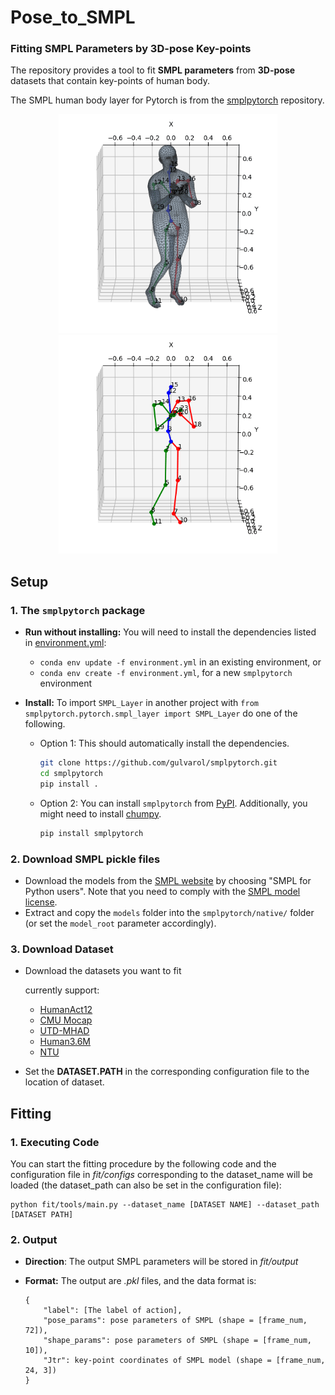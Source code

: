 Pose_to_SMPL
=======

### Fitting SMPL Parameters by 3D-pose Key-points

The repository provides a tool to fit **SMPL parameters** from **3D-pose** datasets that contain key-points of human body.

The SMPL human body layer for Pytorch is from the [smplpytorch](https://github.com/gulvarol/smplpytorch) repository.

<p align="center">
<img src="assets/fit.gif" width="350"/>
<img src="assets/gt.gif" width="350"/>
</p>

## Setup

### 1. The `smplpytorch` package
* **Run without installing:** You will need to install the dependencies listed in [environment.yml](environment.yml):
  
  * `conda env update -f environment.yml` in an existing environment, or
  * `conda env create -f environment.yml`, for a new `smplpytorch` environment
* **Install:** To import `SMPL_Layer` in another project with `from smplpytorch.pytorch.smpl_layer import SMPL_Layer` do one of the following.
  
  * Option 1: This should automatically install the dependencies.
    ``` bash
    git clone https://github.com/gulvarol/smplpytorch.git
    cd smplpytorch
    pip install .
    ```
  * Option 2: You can install `smplpytorch` from [PyPI](https://pypi.org/project/smplpytorch/). Additionally, you might need to install [chumpy](https://github.com/hassony2/chumpy.git).
    ``` bash
    pip install smplpytorch
    ```

### 2. Download SMPL pickle files
  * Download the models from the [SMPL website](http://smpl.is.tue.mpg.de/) by choosing "SMPL for Python users". Note that you need to comply with the [SMPL model license](http://smpl.is.tue.mpg.de/license_model).
  * Extract and copy the `models` folder into the `smplpytorch/native/` folder (or set the `model_root` parameter accordingly).

### 3. Download Dataset

- Download the datasets you want to fit

    currently support:

    - [HumanAct12](https://ericguo5513.github.io/action-to-motion/)
    - [CMU Mocap](https://ericguo5513.github.io/action-to-motion/)
    - [UTD-MHAD](https://personal.utdallas.edu/~kehtar/UTD-MHAD.html)
    - [Human3.6M](http://vision.imar.ro/human3.6m/description.php)
    - [NTU](https://rose1.ntu.edu.sg/dataset/actionRecognition/)
    
- Set the **DATASET.PATH** in the corresponding configuration file to the location of dataset.

## Fitting

### 1. Executing Code

You can start the fitting procedure by the following code and the configuration file in *fit/configs* corresponding to the dataset_name will be loaded (the dataset_path can also be set in the configuration file):

```
python fit/tools/main.py --dataset_name [DATASET NAME] --dataset_path [DATASET PATH]
```

### 2. Output

- **Direction**: The output SMPL parameters will be stored in *fit/output*

- **Format:** The output are *.pkl* files, and the data format is:

    ```
    {
    	"label": [The label of action],
    	"pose_params": pose parameters of SMPL (shape = [frame_num, 72]),
    	"shape_params": pose parameters of SMPL (shape = [frame_num, 10]),
    	"Jtr": key-point coordinates of SMPL model (shape = [frame_num, 24, 3])
    }
    ```

    
